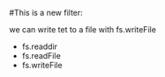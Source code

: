 #This is a new filter: 

we can write tet to a file with fs.writeFile

* fs.readdir
* fs.readFile
* fs.writeFile